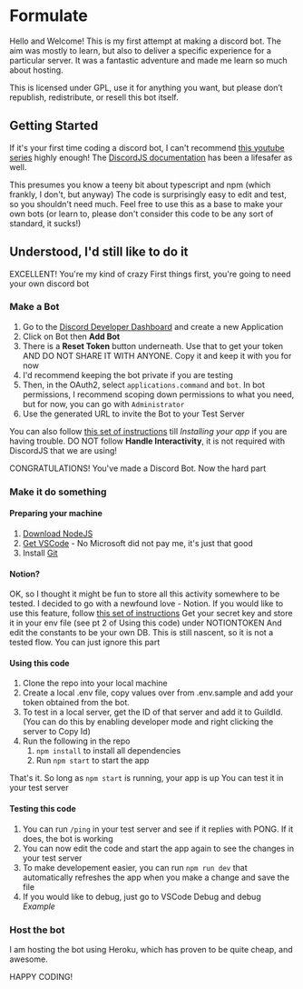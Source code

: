 # Formulate

Hello and Welcome! This is my first attempt at making a discord bot. The aim was mostly to learn, but also to deliver a specific experience for a particular server. It was a fantastic adventure and made me learn so much about hosting.

This is licensed under GPL, use it for anything you want, but please don’t republish, redistribute, or resell this bot itself.

## Getting Started

If it's your first time coding a discord bot, I can't recommend [this youtube series](https://www.youtube.com/playlist?list=PLaxxQQak6D_f4Z5DtQo0b1McgjLVHmE8Q) highly enough!
The [DiscordJS documentation](https://discordjs.guide/#before-you-begin) has been a lifesafer as well.

This presumes you know a teeny bit about typescript and npm (which frankly, I don't, but anyway)
The code is surprisingly easy to edit and test, so you shouldn't need much.
Feel free to use this as a base to make your own bots (or learn to, please don't consider this code to be any sort of standard, it sucks!)

## Understood, I'd still like to do it

EXCELLENT! You're my kind of crazy
First things first, you're going to need your own discord bot

### Make a Bot

1. Go to the [Discord Developer Dashboard](https://discord.com/developers/applications) and create a new Application
2. Click on Bot then **Add Bot**
3. There is a **Reset Token** button underneath. Use that to get your token AND DO NOT SHARE IT WITH ANYONE. Copy it and keep it with you for now
4. I'd recommend keeping the bot private if you are testing
5. Then, in the OAuth2, select `applications.command` and `bot`. In bot permissions, I recommend scoping down permissions to what you need, but for now, you can go with `Administrator`
6. Use the generated URL to invite the Bot to your Test Server

You can also follow [this set of instructions](https://discord.com/developers/docs/getting-started) till *Installing your app* if you are having trouble.
DO NOT follow **Handle Interactivity**, it is not required with DiscordJS that we are using!

CONGRATULATIONS! You've made a Discord Bot. Now the hard part

### Make it do something

#### Preparing your machine

1. [Download NodeJS](https://nodejs.org/en/download/)
2. [Get VSCode](https://code.visualstudio.com/Download) - No Microsoft did not pay me, it's just that good
3. Install [Git](https://git-scm.com/download/win)

#### Notion?

OK, so I thought it might be fun to store all this activity somewhere to be tested.
I decided to go with a newfound love - Notion. If you would like to use this feature, follow [this set of instructions](https://developers.notion.com/docs/create-a-notion-integration)
Get your secret key and store it in your env file  (see pt 2 of Using this code) under NOTIONTOKEN
And edit the constants to be your own DB.
This is still nascent, so it is not a tested flow. You can just ignore this part

#### Using this code

1. Clone the repo into your local machine
2. Create a local .env file, copy values over from .env.sample and add your token obtained from the bot.
3. To test in a local server, get the ID of that server and add it to GuildId. (You can do this by enabling developer mode and right clicking the server to Copy Id)
4. Run the following in the repo
   1. `npm install` to install all dependencies
   2. Run `npm start` to start the app

That's it. So long as `npm start` is running, your app is up
You can test it in your test server

#### Testing this code

1. You can run `/ping` in your test server and see if it replies with PONG. If it does, the bot is working
2. You can now edit the code and start the app again to see the changes in your test server
3. To make developement easier, you can run `npm run dev` that automatically refreshes the app when you make a change and save the file
4. If you would like to debug, just go to VSCode Debug and debug *Example*

### Host the bot

I am hosting the bot using Heroku, which has proven to be quite cheap, and awesome.

HAPPY CODING!
